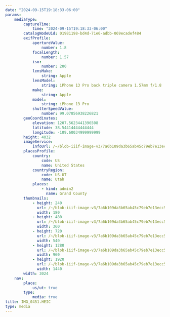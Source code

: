 ```yaml
---
date: "2024-09-15T19:18:33-06:00"
params:
    mediaType:
        captureTime:
            time: "2024-09-15T19:18:33-06:00"
        catalogNodeUid: 01981198-bd4d-71e6-adbb-069ecadef484
        exifProfile:
            apertureValue:
                number: 1.8
            focalLength:
                number: 1.57
            iso:
                number: 200
            lensMake:
                string: Apple
            lensModel:
                string: iPhone 13 Pro back triple camera 1.57mm f/1.8
            make:
                string: Apple
            model:
                string: iPhone 13 Pro
            shutterSpeedValue:
                number: 99.07856938226821
        geoCoordinates:
            elevation: 1207.5623441396508
            latitude: 38.54414444444444
            longitude: -109.60034999999999
        height: 4032
        imageService:
            infoUrl: /~/blob-iiif-image-v3/7a6b109da3b65ab45c79eb7e13ecc57b1c0448078ba2f5f6fa12a230dd642b82/info.json
        placesProfile:
            country:
                code: US
                name: United States
            countryRegion:
                code: US-UT
                name: Utah
            places:
                - kind: admin2
                  name: Grand County
        thumbnails:
            - height: 240
              url: /~/blob-iiif-image-v3/7a6b109da3b65ab45c79eb7e13ecc57b1c0448078ba2f5f6fa12a230dd642b82/full/180%2C240/0/default.jpg
              width: 180
            - height: 480
              url: /~/blob-iiif-image-v3/7a6b109da3b65ab45c79eb7e13ecc57b1c0448078ba2f5f6fa12a230dd642b82/full/360%2C480/0/default.jpg
              width: 360
            - height: 720
              url: /~/blob-iiif-image-v3/7a6b109da3b65ab45c79eb7e13ecc57b1c0448078ba2f5f6fa12a230dd642b82/full/540%2C720/0/default.jpg
              width: 540
            - height: 1280
              url: /~/blob-iiif-image-v3/7a6b109da3b65ab45c79eb7e13ecc57b1c0448078ba2f5f6fa12a230dd642b82/full/960%2C1280/0/default.jpg
              width: 960
            - height: 1920
              url: /~/blob-iiif-image-v3/7a6b109da3b65ab45c79eb7e13ecc57b1c0448078ba2f5f6fa12a230dd642b82/full/1440%2C1920/0/default.jpg
              width: 1440
        width: 3024
    nav:
        place:
            us/ut: true
        type:
            media: true
title: IMG_0451.HEIC
type: media
---
```

